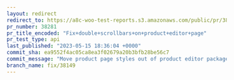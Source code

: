 ```yaml
---
layout: redirect
redirect_to: https://a8c-woo-test-reports.s3.amazonaws.com/public/pr/38281/api/index.html
pr_number: 38281
pr_title_encoded: "Fix+double+scrollbars+on+product+editor+page"
pr_test_type: api
last_published: "2023-05-15 18:36:04 +0000"
commit_sha: ea9552f4ac05ca8ea3f02679a20b3bfb28be56c7
commit_message: "Move product page styles out of product editor package and into client"
branch_name: fix/38149
---
```

